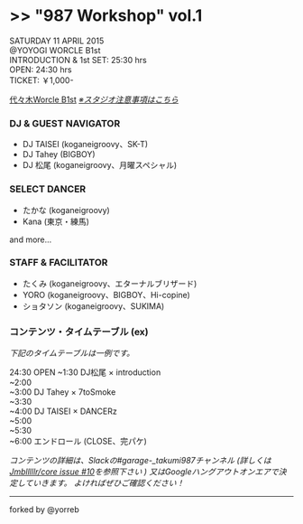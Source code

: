 # >> "987 Workshop" vol.1

SATURDAY 11 APRIL 2015  
@YOYOGI WORCLE B1st  
INTRODUCTION & 1st SET: 25:30 hrs  
OPEN: 24:30 hrs  
TICKET: ￥1,000-

[代々木Worcle B1st](http://www.studioworcle.com/yoyogi/spec/) [*※スタジオ注意事項はこちら*](http://www.studioworcle.com/yoyogi/info/352/)

### DJ & GUEST NAVIGATOR
- DJ TAISEI (koganeigroovy、SK-T)
- DJ Tahey (BIGBOY)
- DJ 松尾 (koganeigroovy、月曜スペシャル)

### SELECT DANCER
- たかな (koganeigroovy)
- Kana (東京・練馬)

and more...

### STAFF & FACILITATOR
- たくみ (koganeigroovy、エターナルブリザード)
- YORO (koganeigroovy、BIGBOY、Hi-copine)
- ショタソン (koganeigroovy、SUKIMA)

### コンテンツ・タイムテーブル (ex)

*下記のタイムテーブルは一例です。*

24:30 OPEN
~1:30 DJ松尾 × introduction  
~2:00  
~3:00 DJ Tahey × 7toSmoke  
~3:30  
~4:00 DJ TAISEI × DANCERz  
~5:00  
~5:30  
~6:00 エンドロール (CLOSE、完パケ)

*コンテンツの詳細は、Slackの#garage-_takumi987チャンネル
(詳しくは [Jmblllllr/core issue #10](https://github.com/Jmblllllr/core/issues/10)を参照下さい )
又はGoogleハングアウトオンエアで決定していきます。
よければぜひご確認ください！*

---

forked by @yorreb
